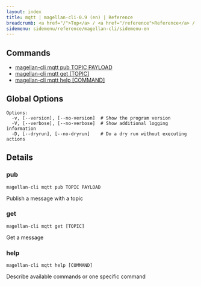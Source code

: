 ```yaml
---
layout: index
title: mqtt | magellan-cli-0.9 (en) | Reference
breadcrumb: <a href="/">Top</a> / <a href="/reference">Reference</a> / <a href="/reference/magellan-cli/en">magellan-cli-0.9</a> / mqtt en <a href="/reference/ja/messaging/mqtt.html">ja</a>
sidemenu: sidemenu/reference/magellan-cli/sidemenu-en
---
```


## Commands

- [magellan-cli mqtt pub TOPIC PAYLOAD](#pub)
- [magellan-cli mqtt get [TOPIC]](#get)
- [magellan-cli mqtt help [COMMAND]](#help)

## Global Options

```text
Options:
  -v, [--version], [--no-version]  # Show the program version
  -V, [--verbose], [--no-verbose]  # Show additional logging information
  -D, [--dryrun], [--no-dryrun]    # Do a dry run without executing actions

```


## Details
### <a name="pub"></a>pub

```text
magellan-cli mqtt pub TOPIC PAYLOAD
```

Publish a message with a topic

### <a name="get"></a>get

```text
magellan-cli mqtt get [TOPIC]
```

Get a message

### <a name="help"></a>help

```text
magellan-cli mqtt help [COMMAND]
```

Describe available commands or one specific command

